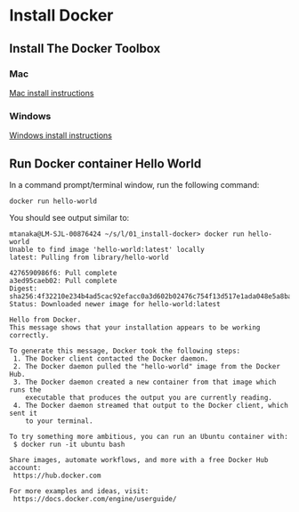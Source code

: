 # Install Docker
## Install The Docker Toolbox
### Mac
[Mac install instructions](https://docs.docker.com/mac/step_one/)  

### Windows
[Windows install instructions](https://docs.docker.com/windows/step_one/)

## Run Docker container Hello World
In a command prompt/terminal window, run the following command:

    docker run hello-world

You should see output similar to:

    mtanaka@LM-SJL-00876424 ~/s/l/01_install-docker> docker run hello-world
    Unable to find image 'hello-world:latest' locally
    latest: Pulling from library/hello-world
    
    4276590986f6: Pull complete
    a3ed95caeb02: Pull complete
    Digest: sha256:4f32210e234b4ad5cac92efacc0a3d602b02476c754f13d517e1ada048e5a8ba
    Status: Downloaded newer image for hello-world:latest
    
    Hello from Docker.
    This message shows that your installation appears to be working correctly.
    
    To generate this message, Docker took the following steps:
     1. The Docker client contacted the Docker daemon.
     2. The Docker daemon pulled the "hello-world" image from the Docker Hub.
     3. The Docker daemon created a new container from that image which runs the
        executable that produces the output you are currently reading.
     4. The Docker daemon streamed that output to the Docker client, which sent it
        to your terminal.
    
    To try something more ambitious, you can run an Ubuntu container with:
     $ docker run -it ubuntu bash
    
    Share images, automate workflows, and more with a free Docker Hub account:
     https://hub.docker.com
    
    For more examples and ideas, visit:
     https://docs.docker.com/engine/userguide/
